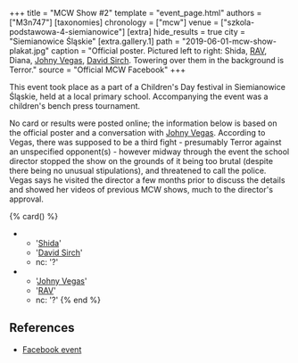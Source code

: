 +++
title = "MCW Show #2"
template = "event_page.html"
authors = ["M3n747"]
[taxonomies]
chronology = ["mcw"]
venue = ["szkola-podstawowa-4-siemianowice"]
[extra]
hide_results = true
city = "Siemianowice Śląskie"
[extra.gallery.1]
path = "2019-06-01-mcw-show-plakat.jpg"
caption = "Official poster. Pictured left to right: Shida, [RAV](@/w/rav.md), Diana, [Johny Vegas](@/w/johny-vegas.md), [David Sirch](@/w/sinister.md). Towering over them in the background is Terror."
source = "Official MCW Facebook"
+++

This event took place as a part of a Children's Day festival in Siemianowice Śląskie, held at a local primary school. Accompanying the event was a children's bench press tournament.

No card or results were posted online; the information below is based on the official poster and a conversation with [Johny Vegas](@/w/johny-vegas.md). According to Vegas, there was supposed to be a third fight - presumably Terror against an unspecified opponent(s) - however midway through the event the school director stopped the show on the grounds of it being too brutal (despite there being no unusual stipulations), and threatened to call the police. Vegas says he visited the director a few months prior to discuss the details and showed her videos of previous MCW shows, much to the director's approval.

{% card() %}
- - '[Shida](@/w/miyagi-shida.md)'
  - '[David Sirch](@/w/sinister.md)'
  - nc: '?'
- - '[Johny Vegas](@/w/johny-vegas.md)'
  - '[RAV](@/w/rav.md)'
  - nc: '?'
{% end %}

## References

* [Facebook event](https://www.facebook.com/events/966766303522255/)
